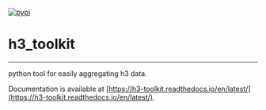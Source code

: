 [![pypi](https://img.shields.io/pypi/v/h3_toolkit.svg)](https://pypi.python.org/pypi/h3_toolkit/)

# h3_toolkit
----------------

python tool for easily aggregating h3 data.

Documentation is available at [https://h3-toolkit.readthedocs.io/en/latest/](https://h3-toolkit.readthedocs.io/en/latest/).